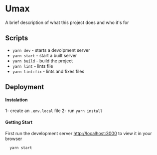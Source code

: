 # Umax

A brief description of what this project does and who it's for

## Scripts

- `yarn dev` - starts a devolpment server
- `yarn start` - start a built server
- `yarn build` - build the project
- `yarn lint` - lints file
- `yarn lint:fix` - lints and fixes files

## Deployment

#### Instalation

1- create an `.env.local` file
2- run `yarn install`

#### Getting Start

First run the development server [http://localhost:3000](http://localhost:3000) to view it in your browser

```bash
  yarn start
```
